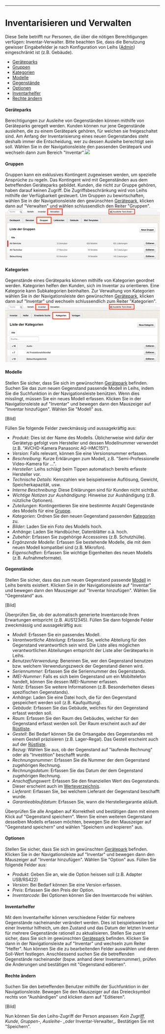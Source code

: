 
---

# Inventarisieren und Verwalten

Diese Seite betrifft nur Personen, die über die nötigen Berechtigungen verfügen: Inventar-Verwalter. Bitte beachten Sie, dass die Benutzung gewisser Eingabefelder je nach Konfiguration von Leihs \([Admin](/test-1.md)\) eingeschränkt ist \(z.B. Gebäude\).

* [Geräteparks](#geräteparks)
* [Gruppen](#gruppen)
* [Kategorien](#kategorien)
* [Modelle](#modelle)
* [Gegenstände](#gegenstände)
* [Optionen](#optionen)
* [Inventarhelfer](#inventarhelfer)
* [Rechte ändern](#rechte-ändern)

#### Geräteparks

Berechtigungen zur Ausleihe von Gegenständen können mithilfe von Geräteparks geregelt werden. Kunden können nur jene Gegenstände ausleihen, die zu einem Gerätepark gehören, für welchen sie freigeschaltet sind. Am Anfang der Inventarisierung eines neuen Gegenstandes steht deshalb immer die Entscheidung, wer zu dessen Ausleihe berechtigt sein soll. Wählen Sie in der Navigationsleiste den passenden Gerätepark und wechseln dann zum Bereich "Inventar".![](/assets/Inventar_Gerätepark_Inventar.png)

#### Gruppen

Gruppen kann ein exklusives Kontingent zugewiesen werden, um spezielle Ansprüche zu regeln. Das Kontingent wird mit Gegenständen aus dem betreffenden Geräteparks gebildet. Kunden, die nicht zur Gruppe gehören, haben darauf keinen Zugriff. Die Zugriffsbeschränkung wird von Leihs mithilfe der Verfügbarkeit gesteuert. Um Gruppen zu bewirtschaften, wählen Sie in der Navigationsleiste den gewünschten [Gerätepark](#geräteparks), klicken dann auf "Verwalten" und wählen schlussendlich den Reiter "Gruppen".![](/assets/Verwalten_Gruppen.png)

#### Kategorien

Gegenstände eines Geräteparks können mithilfe von Kategorien geordnet werden. Kategorien helfen den Kunden, sich im Inventar zu orientieren. Eine Kategorie kann Subkategorien beinhalten. Zur Verwaltung von Kategorien wählen Sie in der Navigationsleiste den gewünschten [Gerätepark](#geräteparks), klicken dann auf "Inventar" und wechseln schlussendlich zum Reiter "Kategorien".![](/assets/Inventar_Kategorien.png)

#### Modelle

Stellen Sie sicher, dass Sie sich im gewünschten [Gerätepark](#geräteparks) befinden. Suchen Sie das zum neuen Gegenstand passende Modell in Leihs, indem Sie die Suchfunktion in der Navigationsleiste benützen. Wenn dies misslingt, müssen Sie ein neues Modell erfassen. Klicken Sie in der Navigationsleiste auf "Inventar" und bewegen dann den Mauszeiger auf "Inventar hinzufügen". Wählen Sie "Modell" aus.

\[Bild\]

Füllen Sie folgende Felder zweckmässig und aussagekräftig aus:

* _Produkt_: Dies ist der Name des Modells. Üblicherweise wird dafür der Gerätetyp gefolgt vom Hersteller und dessen Modellnummer verwendet \(z.B. "AVCHD-Kamera Panasonic AG-HMC151"\).
* _Version_: Falls relevant, können Sie eine Versionsnummer erfassen.
* _Beschreibung_: Kurze Erklärungen zum Modell, z.B. "Semi-Professionelle Video-Kamera für ...".
* _Hersteller_: Leihs schlägt beim Tippen automatisch bereits erfasste Hersteller vor. 
* _Technische Details_: Kennzahlen wie beispielsweise Auflösung, Gewicht, Speicherkapazität, usw.
* _Interne Beschreibung_: Diese Erklärungen sind für Kunden nicht sichtbar. 
* _Wichtige Notizen zur Aushändigung_: Hinweise zur Aushändigung \(z.B. nützliche Optionen\).
* _Zuteilungen_: Kontingentieren Sie eine bestimmte Anzahl Gegenstände des Modells für eine [Gruppe](#gruppen).
* _Kategorien_: Ordnen Sie den neuen Gegenstand passenden [Kategorien](#kategorien) zu. 
* _Bilder_: Laden Sie ein Foto des Modells hoch.
* _Anhänge_: Laden Sie Handbücher, Datenblätter o.ä. hoch. 
* _Zubehör_: Erfassen Sie zugehörige Accessoires \(z.B. Schutzhülle\).
* _Ergänzende Modelle_: Erfassen Sie bestehende Modelle, die mit dem neuen Modell kompatibel sind \(z.B. Mikrofon\). 
* _Eigenschaften_: Erfassen Sie wichtige Eigenheiten des neuen Modells \(z.B. Aufnahmeformate\).

#### Gegenstände

Stellen Sie sicher, dass das zum neuen Gegenstand passende [Modell](#modelle) in Leihs bereits existiert. Klicken Sie in der Navigationsleiste auf "Inventar" und bewegen dann den Mauszeiger auf "Inventar hinzufügen". Wählen Sie "Gegenstand" aus.

\[Bild\]

Überprüfen Sie, ob der automatisch generierte Inventarcode Ihren Erwartungen entspricht \(z.B. AUS12345\). Füllen Sie dann folgende Felder zweckmässig und aussagekräftig aus:

* _Modell_: Erfassen Sie ein passendes Modell.
* _Verantwortliche Abteilung_: Erfassen Sie, welche Abteilung für den Gegenstand verantwortlich sein wird. Die Liste alles möglichen verantwortlichen Abteilungen entspricht der Liste aller Geräteparks in Leihs. 
* _Benutzer/Verwendung_: Benennen Sie, wer den Gegenstand benutzen bzw. welchem Verwendungszweck der Gegenstand dienen wird. 
* _Seriennummer_: Erfassen Sie die Seriennummer des Gegenstands.
* _IMEI-Nummer_: Falls es sich beim Gegenstand um ein Mobiltelefon handelt, können Sie dessen IMEI-Nummer erfassen.
* _Notiz_: Erfassen Sie weitere Informationen \(z.B. Besonderheiten dieses spezifischen Gegenstands\).
* _Anhänge_: Laden Sie eine Datei hoch, die für den Gegenstand gespeichert werden soll \(z.B. Kaufquittung\).
* _Gebäude_: Erfassen Sie das Gebäude, welches für den Gegenstand erfasst werden soll. 
* _Raum_: Erfassen Sie den Raum des Gebäudes, welcher für den Gegenstand erfasst werden soll. Der Raum erscheint auch auf der [Rüstliste](/ausgeben-and-zurucknehmen.md#Abholen-mit-Bestellung). 
* _Gestell_: Bei Bedarf können Sie die Ortsangabe des Gegenstandes mit einem Gestell präzisieren \(z.B. Lager-Regal\). Das Gestell erscheint auch auf der [Rüstliste](/ausgeben-and-zurucknehmen.md#Abholen-mit-Bestellung).
* _Bezug_: Wählen Sie aus, ob der Gegenstand auf "laufende Rechnung" oder als "Investition" beschafft wurde.
* _Rechnungsnummer_: Erfassen Sie die Nummer der dem Gegenstand zugehörigen Rechnung.
* _Rechnungsdatum_: Erfassen Sie das Datum der dem Gegenstand zugehörigen Rechnung.
* _Anschaffungswert_: Erfassen Sie den finanziellen Wert des Gegenstands. Dieser erscheint auch im [Werteverzeichnis](/ausgeben-and-zurucknehmen.md#Abholen-mit-Bestellung).
* _Lieferant_: Erfassen Sie, bei welchem Lieferant der Gegenstand beschafft wurde.
* _Garantieablaufdatum_: Erfassen Sie, wann die Herstellergarantie abläuft.

Überprüfen Sie alle Angaben auf Korrektheit und bestätigen dann mit einem Klick auf "Gegenstand speichern". Wenn Sie einen weiteren Gegenstand desselben Modells erfassen möchten, bewegen Sie den Mauszeiger auf "Gegenstand speichern" und wählen "Speichern und kopieren" aus.

#### Optionen

Stellen Sie sicher, dass Sie sich im gewünschten [Gerätepark](#geräteparks) befinden. Klicken Sie in der Navigationsleiste auf "Inventar" und bewegen dann den Mauszeiger auf "Inventar hinzufügen". Wählen Sie "Option" aus. Füllen Sie folgende Felder aus:

* _Produkt_: Geben Sie an, wie die Option heissen soll \(z.B. Adapter USB/RS422\)
* _Version_: Bei Bedarf können Sie eine Version erfassen.
* _Preis_: Erfassen Sie den Preis der Option.
* _Inventarcode_: Bei Optionen können Sie den Inventarcode frei wählen. 

#### Inventarhelfer

Mit dem Inventarhelfer können verschiedene Felder für mehrere Gegenstände nacheinander verändert werden. Dies ist beispielsweise bei einer Inventur hilfreich, um den Zustand und das Datum der letzten Inventur für mehrere Gegenstände rationell zu aktualisieren. Stellen Sie zuerst sicher, dass Sie sich im gewünschten [Gerätepark](#geräteparks) befinden. Klicken Sie dann in der Navigationsleiste auf "Inventar" und wechseln zum Reiter "Helfer". Nun können Sie die zu bearbeitenden Felder auswählen und deren Soll-Wert festlegen. Anschliessend suchen Sie die betreffenden Gegenstände nacheinander \(bspw. anhand derer Inventarnummer\), prüfen die Änderungen und bestätigen mit "Gegenstand editieren".

#### Rechte ändern

Suchen Sie den betreffenden Benutzer mithilfe der Suchfunktion in der Navigationsleiste. Bewegen Sie den Mauszeiger auf das Dreiecksymbol rechts von "Aushändigen" und klicken dann auf "Editieren".

\[Bild\]

Nun können Sie den Leihs-Zugriff der Person anpassen: _Kein Zugriff, Kunde, Gruppen-, Ausleihe- \_oder_ Inventar-Verwalter\_. Bestätigen Sie mit "Speichern".

